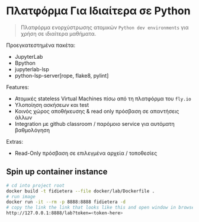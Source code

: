 # Πλατφόρμα Για Ιδιαίτερα σε Python

> Πλατφόρμα ενορχύστρωσης ατομικών `Python dev environments` για χρήση σε ιδιαίτερα μαθήματα. 


Προεγκατεστημένα πακέτα:
- JupyterLab
- Bpython
- jupyterlab-lsp
- python-lsp-server[rope, flake8, pylint]

Features:
- Ατομικές stateless Virtual Machines πίσω από τη πλατφόρμα του `fly.io`
- Υλοποίηση ασκήσεων και test
- Κοινός χώρος αποθήκευσης & read only πρόσβαση σε απαντήσεις άλλων
- Integration με github classroom / παρόμοιο service για αυτόματη βαθμολόγηση

Extras:
- Read-Only πρόσβαση σε επιλεγμένα αρχεία / τοποθεσίες

## Spin up container instance
```sh
# cd into project root
docker build -t fidietera --file docker/lab/Dockerfile .
# run image
docker run -it --rm -p 8888:8888 fidietera -d
# copy the link the link that looks like this and open window in browser
http://127.0.0.1:8888/lab?token=<token-here>
```